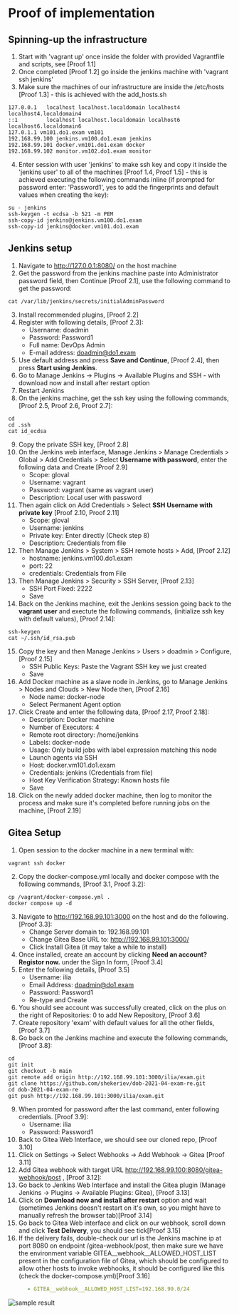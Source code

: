 # Proof of implementation

## Spinning-up the infrastructure
1. Start with 'vagrant up' once inside the folder with provided Vagrantfile and scripts, see [Proof 1.1]
2. Once completed [Proof 1.2] go inside the jenkins machine with 'vagrant ssh jenkins'
3. Make sure the machines of our infrastructure are inside the /etc/hosts [Proof 1.3] - this is achieved with the add_hosts.sh
``` shell
127.0.0.1   localhost localhost.localdomain localhost4 localhost4.localdomain4
::1         localhost localhost.localdomain localhost6 localhost6.localdomain6
127.0.1.1 vm101.do1.exam vm101
192.168.99.100 jenkins.vm100.do1.exam jenkins
192.168.99.101 docker.vm101.do1.exam docker
192.168.99.102 monitor.vm102.do1.exam monitor
```
4. Enter session with user 'jenkins' to make ssh key and copy it inside the 'jenkins user' to all of the machines [Proof 1.4, Proof 1.5] - this is achieved executing the following commands inline (if prompted for password enter: 'Password1', yes to add the fingerprints and default values when creating the key):
``` shell
su - jenkins
ssh-keygen -t ecdsa -b 521 -m PEM
ssh-copy-id jenkins@jenkins.vm100.do1.exam
ssh-copy-id jenkins@docker.vm101.do1.exam
```

## Jenkins setup
1. Navigate to http://127.0.0.1:8080/ on the host machine
2. Get the password from the jenkins machine paste into Administrator password field, then Continue [Proof 2.1], use the following command to get the password:
``` shell
cat /var/lib/jenkins/secrets/initialAdminPassword
```
3. Install recommended plugins, [Proof 2.2]
4. Register with following details, [Proof 2.3]:
    * Username: doadmin
    * Password: Password1
    * Full name: DevOps Admin
    * E-mail address: doadmin@do1.exam
5. Use default address and press **Save and Continue**, [Proof 2.4], then press **Start using Jenkins**.
6. Go to Manage Jenkins -> Plugins -> Available Plugins and SSH - with download now and install after restart option
7. Restart Jenkins
8. On the jenkins machine, get the ssh key using the following commands, [Proof 2.5, Proof 2.6, Proof 2.7]:
``` shell
cd
cd .ssh
cat id_ecdsa
```
9. Copy the private SSH key, [Proof 2.8]
10. On the Jenkins web interface, Manage Jenkins > Manage Credentials > Global > Add Credentials > Select **Username with password**, enter the following data and Create [Proof 2.9]
    * Scope: gloval
    * Username: vagrant
    * Password: vagrant (same as vagrant user)
    * Description: Local user with password
11. Then again click on Add Credentials > Select **SSH Username with private key** [Proof 2.10, Proof 2.11]
    * Scope: gloval
    * Username: jenkins
    * Private key: Enter directly (Check step 8)
    * Description: Credentials from file
12. Then Manage Jenkins > System > SSH remote hosts > Add, [Proof 2.12]
    * hostname: jenkins.vm100.do1.exam
    * port: 22
    * credentials: Credentials from File
13. Then Manage Jenkins > Security > SSH Server, [Proof 2.13]
    * SSH Port Fixed: 2222
    * Save
14. Back on the Jenkins machine, exit the Jenkins session going back to the **vagrant user** and exectute the following commands, (initialize ssh key with default values), [Proof 2.14]:
``` shell
ssh-keygen
cat ~/.ssh/id_rsa.pub
```
15. Copy the key and then Manage Jenkins > Users > doadmin > Configure, [Proof 2.15]
    * SSH Public Keys: Paste the Vagrant SSH key we just created
    * Save
16. Add Docker machine as a slave node in Jenkins, go to Manage Jenkins > Nodes and Clouds > New Node then, [Proof 2.16]
    * Node name: docker-node
    * Select Permanent Agent option
17. Click Create and enter the following data, [Proof 2.17, Proof 2.18]:
    * Description: Docker machine
    * Number of Executors: 4
    * Remote root directory: /home/jenkins
    * Labels: docker-node
    * Usage: Only build jobs with label expression matching this node
    * Launch agents via SSH
    * Host: docker.vm101.do1.exam
    * Credentials: jenkins (Credentials from file)
    * Host Key Verification Strategy: Known hosts file
    * Save
18. Click on the newly added docker machine, then log to monitor the process and make sure it's completed before running jobs on the machine, [Proof 2.19]

## Gitea Setup
1. Open session to the docker machine in a new terminal with:
``` shell
vagrant ssh docker
```
2. Copy the docker-compose.yml locally and docker compose with the following commands, [Proof 3.1, Proof 3.2]:
``` shell
cp /vagrant/docker-compose.yml .
docker compose up -d
```
3. Navigate to http://192.168.99.101:3000 on the host and do the following. [Proof 3.3]:
    * Change Server domain to: 192.168.99.101
    * Change Gitea Base URL to: http://192.168.99.101:3000/
    * Click Install Gitea (it may take a while to install)
4. Once installed, create an account by clicking **Need an account? Registor now.** under the Sign In form, [Proof 3.4]
5. Enter the following details, [Proof 3.5]
    * Username: ilia
    * Email Address: doadmin@do1.exam
    * Password: Password1
    * Re-type and Create
6. You should see account was successfully created, click on the plus on the right of Repositories: 0 to add New Repository, [Proof 3.6]
7. Create repository 'exam' with default values for all the other fields, [Proof 3.7]
8. Go back on the Jenkins machine and execute the following commands, [Proof 3.8]:
``` shell
cd
git init
git checkout -b main
git remote add origin http://192.168.99.101:3000/ilia/exam.git
git clone https://github.com/shekeriev/dob-2021-04-exam-re.git
cd dob-2021-04-exam-re
git push http://192.168.99.101:3000/ilia/exam.git
```
9. When promted for password after the last command, enter following credentials. [Proof 3.9]:
    * Username: ilia
    * Password: Password1
10. Back to Gitea Web Interface, we should see our cloned repo, [Proof 3.10]
11. Click on Settings -> Select Webhooks -> Add Webhook -> Gitea [Proof 3.11]
12. Add Gitea webhook with target URL http://192.168.99.100:8080/gitea-webhook/post
, [Proof 3.12]:
13. Go back to Jenkins Web Interface and install the Gitea plugin (Manage Jenkins -> Plugins -> Available Plugins: Gitea), [Proof 3.13]
14. Click on **Download now and install after restart** option and wait (sometimes Jenkins doesn't restart on it's own, so you might have to manually refresh the browser tab)[Proof 3.14]
15. Go back to Gitea Web interface and click on our webhook, scroll down and click **Test Delivery**, you should see tick[Proof 3.15]
16. If the delivery fails, double-check our url is the Jenkins machine ip at port 8080 on endpoint /gitea-webhook/post, then make sure we have the environment variable GITEA__webhook__ALLOWED_HOST_LIST present in the configuration file of Gitea, which should be configured to allow other hosts to invoke webhooks, it should be configured like this (check the docker-compose.yml)[Proof 3.16]
``` yml
      - GITEA__webhook__ALLOWED_HOST_LIST=192.168.99.0/24
```


![sample result](https://github.com/shekeriev/dob-2021-04-exam-re/blob/main/result.png?raw=true)